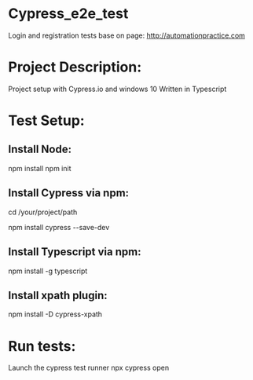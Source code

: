 # Cypress_e2e_test
Login and registration tests base on page: http://automationpractice.com


# Project Description:
Project setup with Cypress.io and windows 10
Written in Typescript

# Test Setup:
## Install Node:
npm install
npm init

## Install Cypress via npm:
cd /your/project/path

npm install cypress --save-dev

## Install Typescript via npm:

npm install -g typescript

## Install xpath plugin:

npm install -D cypress-xpath

# Run tests:
Launch the cypress test runner
npx cypress open

